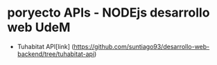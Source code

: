 # poryecto APIs  - NODEjs desarrollo web UdeM

- Tuhabitat API[link] (https://github.com/suntiago93/desarrollo-web-backend/tree/tuhabitat-api)